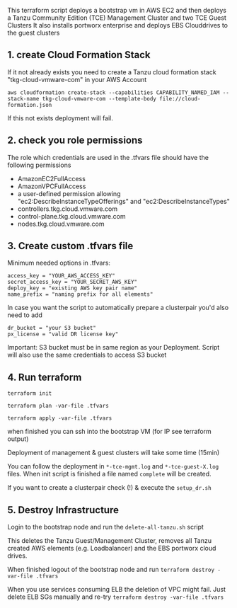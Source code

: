 This terraform script deploys a bootstrap vm in AWS EC2 and then deploys a Tanzu Community Edition (TCE) Management Cluster and two TCE Guest Clusters
It also installs portworx enterprise and deploys EBS Clouddrives to the guest clusters

## 1. create Cloud Formation Stack
If it not already exists you need to create a Tanzu cloud formation stack "tkg-cloud-vmware-com" in your AWS Account 

`aws cloudformation create-stack --capabilities CAPABILITY_NAMED_IAM --stack-name tkg-cloud-vmware-com --template-body file://cloud-formation.json`

If this not exists deployment will fail.

## 2. check you role permissions
The role which credentials are used in the .tfvars file should have the following permissions
* AmazonEC2FullAccess
* AmazonVPCFullAccess
* a user-defined permission allowing "ec2:DescribeInstanceTypeOfferings" and "ec2:DescribeInstanceTypes"
* controllers.tkg.cloud.vmware.com 
* control-plane.tkg.cloud.vmware.com 
* nodes.tkg.cloud.vmware.com 

## 3. Create custom .tfvars file
Minimum needed options in .tfvars:

```
access_key = "YOUR_AWS_ACCESS_KEY"
secret_access_key = "YOUR_SECRET_AWS_KEY"
deploy_key = "existing AWS key pair name"
name_prefix = "naming prefix for all elements"
```

In case you want the script to automatically prepare a clusterpair you'd also need to add

```
dr_bucket = "your S3 bucket"
px_license = "valid DR license key"
```

Important: S3 bucket must be in same region as your Deployment. Script will also use the same credentials to access S3 bucket

## 4. Run terraform
`terraform init`

`terraform plan -var-file .tfvars`

`terraform apply -var-file .tfvars`

when finished you can ssh into the bootstrap VM (for IP see terraform output)

Deployment of management & guest clusters will take some time (15min)

You can follow the deployment in `*-tce-mgmt.log` and `*-tce-guest-X.log` files. When init script is finished a file named `complete` will be created. 

If you want to create a clusterpair check (!) & execute the `setup_dr.sh`

## 5. Destroy Infrastructure
Login to the bootstrap node and run the `delete-all-tanzu.sh` script

This deletes the Tanzu Guest/Management Cluster, removes all Tanzu created AWS elements (e.g. Loadbalancer) and the EBS portworx cloud drives.

When finished logout of the bootstrap node and run `terraform destroy -var-file .tfvars`

When you use services consuming ELB the deletion of VPC might fail. Just delete ELB SGs manually and re-try `terraform destroy -var-file .tfvars`


